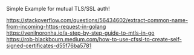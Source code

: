 Simple Example for mutual TLS/SSL auth!  


https://stackoverflow.com/questions/56434602/extract-common-name-from-incoming-https-request-in-golang  
https://venilnoronha.io/a-step-by-step-guide-to-mtls-in-go  
https://rob-blackbourn.medium.com/how-to-use-cfssl-to-create-self-signed-certificates-d55f76ba5781  

